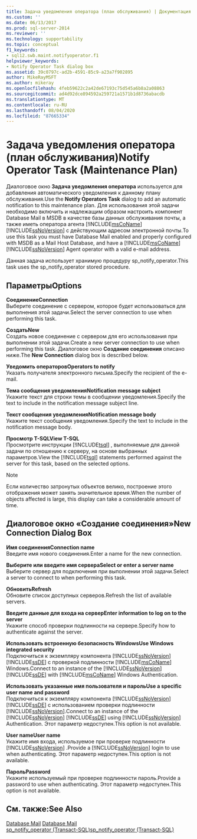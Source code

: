 ```yaml
---
title: Задача уведомления оператора (план обслуживания) | Документация Майкрософт
ms.custom: ''
ms.date: 06/13/2017
ms.prod: sql-server-2014
ms.reviewer: ''
ms.technology: supportability
ms.topic: conceptual
f1_keywords:
- sql12.swb.maint.notifyoperator.f1
helpviewer_keywords:
- Notify Operator Task dialog box
ms.assetid: 39c0797c-ad2b-4591-85c9-a23a7f902895
author: MikeRayMSFT
ms.author: mikeray
ms.openlocfilehash: 4feb59622c2a42de67193c75d545a6b8a2a08863
ms.sourcegitcommit: ad4d92dce894592a259721a1571b1d8736abacdb
ms.translationtype: MT
ms.contentlocale: ru-RU
ms.lasthandoff: 08/04/2020
ms.locfileid: "87665334"
---
```

# <a name="notify-operator-task-maintenance-plan"></a><span data-ttu-id="ba400-102">Задача уведомления оператора (план обслуживания)</span><span class="sxs-lookup"><span data-stu-id="ba400-102">Notify Operator Task (Maintenance Plan)</span></span>
  <span data-ttu-id="ba400-103">Диалоговое окно **Задача уведомления оператора** используется для добавления автоматического уведомления к данному плану обслуживания.</span><span class="sxs-lookup"><span data-stu-id="ba400-103">Use the **Notify Operators Task** dialog to add an automatic notification to this maintenance plan.</span></span> <span data-ttu-id="ba400-104">Для использования этой задачи необходимо включить и надлежащим образом настроить компонент Database Mail в MSDB в качестве базы данных обслуживания почты, а также иметь оператора агента [!INCLUDE[msCoName](../../includes/msconame-md.md)] [!INCLUDE[ssNoVersion](../../includes/ssnoversion-md.md)] с действующим адресом электронной почты.</span><span class="sxs-lookup"><span data-stu-id="ba400-104">To use this task you must have Database Mail enabled and properly configured with MSDB as a Mail Host Database, and have a [!INCLUDE[msCoName](../../includes/msconame-md.md)] [!INCLUDE[ssNoVersion](../../includes/ssnoversion-md.md)] Agent operator with a valid e-mail address.</span></span>  
  
 <span data-ttu-id="ba400-105">Данная задача использует хранимую процедуру sp_notify_operator.</span><span class="sxs-lookup"><span data-stu-id="ba400-105">This task uses the sp_notify_operator stored procedure.</span></span>  
  
## <a name="options"></a><span data-ttu-id="ba400-106">Параметры</span><span class="sxs-lookup"><span data-stu-id="ba400-106">Options</span></span>  
 <span data-ttu-id="ba400-107">**Соединение**</span><span class="sxs-lookup"><span data-stu-id="ba400-107">**Connection**</span></span>  
 <span data-ttu-id="ba400-108">Выберите соединение с сервером, которое будет использоваться для выполнения этой задачи.</span><span class="sxs-lookup"><span data-stu-id="ba400-108">Select the server connection to use when performing this task.</span></span>  
  
 <span data-ttu-id="ba400-109">**Создать**</span><span class="sxs-lookup"><span data-stu-id="ba400-109">**New**</span></span>  
 <span data-ttu-id="ba400-110">Создать новое соединение с сервером для его использования при выполнении этой задачи.</span><span class="sxs-lookup"><span data-stu-id="ba400-110">Create a new server connection to use when performing this task.</span></span> <span data-ttu-id="ba400-111">Диалоговое окно **Создание соединения** описано ниже.</span><span class="sxs-lookup"><span data-stu-id="ba400-111">The **New Connection** dialog box is described below.</span></span>  
  
 <span data-ttu-id="ba400-112">**Уведомить операторов**</span><span class="sxs-lookup"><span data-stu-id="ba400-112">**Operators to notify**</span></span>  
 <span data-ttu-id="ba400-113">Указать получателя электронного письма.</span><span class="sxs-lookup"><span data-stu-id="ba400-113">Specify the recipient of the e-mail.</span></span>  
  
 <span data-ttu-id="ba400-114">**Тема сообщения уведомления**</span><span class="sxs-lookup"><span data-stu-id="ba400-114">**Notification message subject**</span></span>  
 <span data-ttu-id="ba400-115">Укажите текст для строки темы в сообщении уведомления.</span><span class="sxs-lookup"><span data-stu-id="ba400-115">Specify the text to include in the notification message subject line.</span></span>  
  
 <span data-ttu-id="ba400-116">**Текст сообщения уведомления**</span><span class="sxs-lookup"><span data-stu-id="ba400-116">**Notification message body**</span></span>  
 <span data-ttu-id="ba400-117">Укажите текст сообщения уведомления.</span><span class="sxs-lookup"><span data-stu-id="ba400-117">Specify the text to include in the notification message body.</span></span>  
  
 <span data-ttu-id="ba400-118">**Просмотр T-SQL**</span><span class="sxs-lookup"><span data-stu-id="ba400-118">**View T-SQL**</span></span>  
 <span data-ttu-id="ba400-119">Просмотрите инструкции [!INCLUDE[tsql](../../includes/tsql-md.md)] , выполняемые для данной задачи по отношению к серверу, на основе выбранных параметров.</span><span class="sxs-lookup"><span data-stu-id="ba400-119">View the [!INCLUDE[tsql](../../includes/tsql-md.md)] statements performed against the server for this task, based on the selected options.</span></span>  
  
> [!NOTE]  
>  <span data-ttu-id="ba400-120">Если количество затронутых объектов велико, построение этого отображения может занять значительное время.</span><span class="sxs-lookup"><span data-stu-id="ba400-120">When the number of objects affected is large, this display can take a considerable amount of time.</span></span>  
  
## <a name="new-connection-dialog-box"></a><span data-ttu-id="ba400-121">Диалоговое окно «Создание соединения»</span><span class="sxs-lookup"><span data-stu-id="ba400-121">New Connection Dialog Box</span></span>  
 <span data-ttu-id="ba400-122">**Имя соединения**</span><span class="sxs-lookup"><span data-stu-id="ba400-122">**Connection name**</span></span>  
 <span data-ttu-id="ba400-123">Введите имя нового соединения.</span><span class="sxs-lookup"><span data-stu-id="ba400-123">Enter a name for the new connection.</span></span>  
  
 <span data-ttu-id="ba400-124">**Выберите или введите имя сервера**</span><span class="sxs-lookup"><span data-stu-id="ba400-124">**Select or enter a server name**</span></span>  
 <span data-ttu-id="ba400-125">Выберите сервер для подключения при выполнении этой задачи.</span><span class="sxs-lookup"><span data-stu-id="ba400-125">Select a server to connect to when performing this task.</span></span>  
  
 <span data-ttu-id="ba400-126">**Обновить**</span><span class="sxs-lookup"><span data-stu-id="ba400-126">**Refresh**</span></span>  
 <span data-ttu-id="ba400-127">Обновите список доступных серверов.</span><span class="sxs-lookup"><span data-stu-id="ba400-127">Refresh the list of available servers.</span></span>  
  
 <span data-ttu-id="ba400-128">**Введите данные для входа на сервер**</span><span class="sxs-lookup"><span data-stu-id="ba400-128">**Enter information to log on to the server**</span></span>  
 <span data-ttu-id="ba400-129">Укажите способ проверки подлинности на сервере.</span><span class="sxs-lookup"><span data-stu-id="ba400-129">Specify how to authenticate against the server.</span></span>  
  
 <span data-ttu-id="ba400-130">**Использовать встроенную безопасность Windows**</span><span class="sxs-lookup"><span data-stu-id="ba400-130">**Use Windows integrated security**</span></span>  
 <span data-ttu-id="ba400-131">Подключиться к экземпляру компонента [!INCLUDE[ssNoVersion](../../includes/ssnoversion-md.md)] [!INCLUDE[ssDE](../../includes/ssde-md.md)] c проверкой подлинности [!INCLUDE[msCoName](../../includes/msconame-md.md)] Windows.</span><span class="sxs-lookup"><span data-stu-id="ba400-131">Connect to an instance of the [!INCLUDE[ssNoVersion](../../includes/ssnoversion-md.md)] [!INCLUDE[ssDE](../../includes/ssde-md.md)] with [!INCLUDE[msCoName](../../includes/msconame-md.md)] Windows Authentication.</span></span>  
  
 <span data-ttu-id="ba400-132">**Использовать указанные имя пользователя и пароль**</span><span class="sxs-lookup"><span data-stu-id="ba400-132">**Use a specific user name and password**</span></span>  
 <span data-ttu-id="ba400-133">Подключиться к экземпляру компонента [!INCLUDE[ssNoVersion](../../includes/ssnoversion-md.md)] [!INCLUDE[ssDE](../../includes/ssde-md.md)] с использованием проверки подлинности [!INCLUDE[ssNoVersion](../../includes/ssnoversion-md.md)].</span><span class="sxs-lookup"><span data-stu-id="ba400-133">Connect to an instance of the [!INCLUDE[ssNoVersion](../../includes/ssnoversion-md.md)] [!INCLUDE[ssDE](../../includes/ssde-md.md)] using [!INCLUDE[ssNoVersion](../../includes/ssnoversion-md.md)] Authentication.</span></span> <span data-ttu-id="ba400-134">Этот параметр недоступен.</span><span class="sxs-lookup"><span data-stu-id="ba400-134">This option is not available.</span></span>  
  
 <span data-ttu-id="ba400-135">**User name**</span><span class="sxs-lookup"><span data-stu-id="ba400-135">**User name**</span></span>  
 <span data-ttu-id="ba400-136">Укажите имя входа, используемое при проверке подлинности [!INCLUDE[ssNoVersion](../../includes/ssnoversion-md.md)] .</span><span class="sxs-lookup"><span data-stu-id="ba400-136">Provide a [!INCLUDE[ssNoVersion](../../includes/ssnoversion-md.md)] login to use when authenticating.</span></span> <span data-ttu-id="ba400-137">Этот параметр недоступен.</span><span class="sxs-lookup"><span data-stu-id="ba400-137">This option is not available.</span></span>  
  
 <span data-ttu-id="ba400-138">**Пароль**</span><span class="sxs-lookup"><span data-stu-id="ba400-138">**Password**</span></span>  
 <span data-ttu-id="ba400-139">Укажите используемый при проверке подлинности пароль.</span><span class="sxs-lookup"><span data-stu-id="ba400-139">Provide a password to use when authenticating.</span></span> <span data-ttu-id="ba400-140">Этот параметр недоступен.</span><span class="sxs-lookup"><span data-stu-id="ba400-140">This option is not available.</span></span>  
  
## <a name="see-also"></a><span data-ttu-id="ba400-141">См. также:</span><span class="sxs-lookup"><span data-stu-id="ba400-141">See Also</span></span>  
 <span data-ttu-id="ba400-142">[Database Mail](../database-mail/database-mail.md) </span><span class="sxs-lookup"><span data-stu-id="ba400-142">[Database Mail](../database-mail/database-mail.md) </span></span>  
 [<span data-ttu-id="ba400-143">sp_notify_operator (Transact-SQL)</span><span class="sxs-lookup"><span data-stu-id="ba400-143">sp_notify_operator &#40;Transact-SQL&#41;</span></span>](/sql/relational-databases/system-stored-procedures/sp-notify-operator-transact-sql)  
  
  
